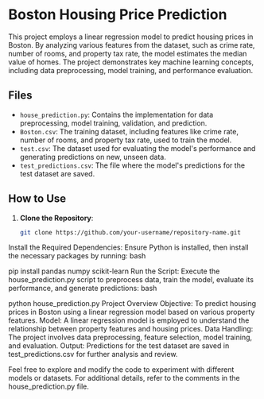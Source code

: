 # Boston Housing Price Prediction

This project employs a linear regression model to predict housing prices in Boston. By analyzing various features from the dataset, such as crime rate, number of rooms, and property tax rate, the model estimates the median value of homes. The project demonstrates key machine learning concepts, including data preprocessing, model training, and performance evaluation.

## Files
- `house_prediction.py`: Contains the implementation for data preprocessing, model training, validation, and prediction.
- `Boston.csv`: The training dataset, including features like crime rate, number of rooms, and property tax rate, used to train the model.
- `test.csv`: The dataset used for evaluating the model's performance and generating predictions on new, unseen data.
- `test_predictions.csv`: The file where the model's predictions for the test dataset are saved.

## How to Use
1. **Clone the Repository**:
   ```bash
   git clone https://github.com/your-username/repository-name.git
Install the Required Dependencies: Ensure Python is installed, then install the necessary packages by running:
bash

pip install pandas numpy scikit-learn
Run the Script: Execute the house_prediction.py script to preprocess data, train the model, evaluate its performance, and generate predictions:
bash

python house_prediction.py
Project Overview
Objective: To predict housing prices in Boston using a linear regression model based on various property features.
Model: A linear regression model is employed to understand the relationship between property features and housing prices.
Data Handling: The project involves data preprocessing, feature selection, model training, and evaluation.
Output: Predictions for the test dataset are saved in test_predictions.csv for further analysis and review.



Feel free to explore and modify the code to experiment with different models or datasets. For additional details, refer to the comments in the house_prediction.py file.



